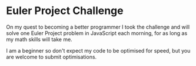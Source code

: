 <h1>Euler Project Challenge</h1>

<p>On my quest to becoming a better programmer I took the challenge and will solve one Euler Project problem in JavaScript each morning, for as long as my math skills will take me.</p>

<p>I am a beginner so don't expect my code to be optimised for speed, but you are welcome to submit optimisations.</p>